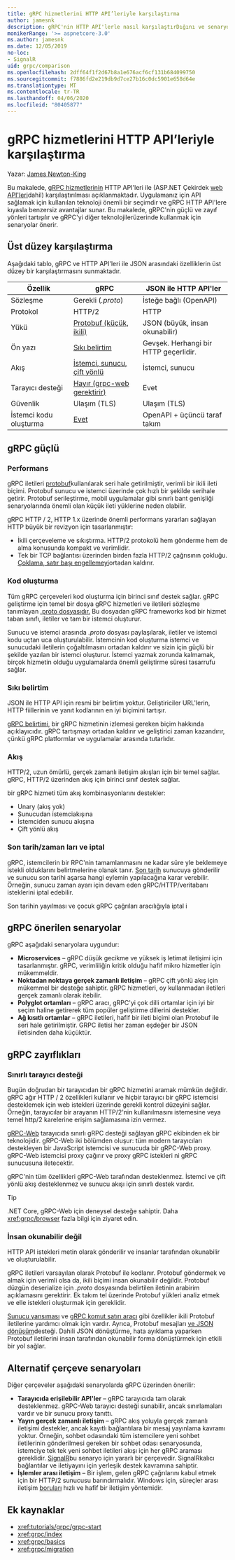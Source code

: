```yaml
---
title: gRPC hizmetlerini HTTP API’leriyle karşılaştırma
author: jamesnk
description: gRPC'nin HTTP API'lerle nasıl karşılaştırDığını ve senaryoların ne olduğunu öğrenin.
monikerRange: '>= aspnetcore-3.0'
ms.author: jamesnk
ms.date: 12/05/2019
no-loc:
- SignalR
uid: grpc/comparison
ms.openlocfilehash: 2dff64f1f2d67b8a1e676acf6cf131b684099750
ms.sourcegitcommit: f7886fd2e219db9d7ce27b16c0dc5901e658d64e
ms.translationtype: MT
ms.contentlocale: tr-TR
ms.lasthandoff: 04/06/2020
ms.locfileid: "80405877"
---
```

# <a name="compare-grpc-services-with-http-apis"></a>gRPC hizmetlerini HTTP API’leriyle karşılaştırma

Yazar: [James Newton-King](https://twitter.com/jamesnk)

Bu makalede, [gRPC hizmetlerinin](https://grpc.io/docs/guides/) HTTP API'leri ile (ASP.NET Çekirdek [web API'leri](xref:web-api/index)dahil) karşılaştırılması açıklanmaktadır. Uygulamanız için API sağlamak için kullanılan teknoloji önemli bir seçimdir ve gRPC HTTP API'lere kıyasla benzersiz avantajlar sunar. Bu makalede, gRPC'nin güçlü ve zayıf yönleri tartışılır ve gRPC'yi diğer teknolojilerüzerinde kullanmak için senaryolar önerir.

## <a name="high-level-comparison"></a>Üst düzey karşılaştırma

Aşağıdaki tablo, gRPC ve HTTP API'leri ile JSON arasındaki özelliklerin üst düzey bir karşılaştırmasını sunmaktadır.

| Özellik          | gRPC                                               | JSON ile HTTP API'ler           |
| ---------------- | -------------------------------------------------- | ----------------------------- |
| Sözleşme         | Gerekli (*.proto*)                                | İsteğe bağlı (OpenAPI)            |
| Protokol         | HTTP/2                                             | HTTP                          |
| Yükü          | [Protobuf (küçük, ikili)](#performance)           | JSON (büyük, insan okunabilir)  |
| Ön yazı | [Sıkı belirtim](#strict-specification)      | Gevşek. Herhangi bir HTTP geçerlidir.     |
| Akış        | [İstemci, sunucu, çift yönlü](#streaming)       | İstemci, sunucu                |
| Tarayıcı desteği  | [Hayır (grpc-web gerektirir)](#limited-browser-support) | Evet                           |
| Güvenlik         | Ulaşım (TLS)                                    | Ulaşım (TLS)               |
| İstemci kodu oluşturma | [Evet](#code-generation)                      | OpenAPI + üçüncü taraf takım |

## <a name="grpc-strengths"></a>gRPC güçlü

### <a name="performance"></a>Performans

gRPC iletileri [protobuf](https://developers.google.com/protocol-buffers/docs/overview)kullanılarak seri hale getirilmiştir, verimli bir ikili ileti biçimi. Protobuf sunucu ve istemci üzerinde çok hızlı bir şekilde serihale getirir. Protobuf serileştirme, mobil uygulamalar gibi sınırlı bant genişliği senaryolarında önemli olan küçük ileti yüklerine neden olabilir.

gRPC HTTP / 2, HTTP 1.x üzerinde önemli performans yararları sağlayan HTTP büyük bir revizyon için tasarlanmıştır:

* İkili çerçeveleme ve sıkıştırma. HTTP/2 protokolü hem gönderme hem de alma konusunda kompakt ve verimlidir.
* Tek bir TCP bağlantısı üzerinden birden fazla HTTP/2 çağrısının çokluğu. [Çoklama, satır başı engellemeyi](https://en.wikipedia.org/wiki/Head-of-line_blocking)ortadan kaldırır.

### <a name="code-generation"></a>Kod oluşturma

Tüm gRPC çerçeveleri kod oluşturma için birinci sınıf destek sağlar. gRPC geliştirme için temel bir dosya gRPC hizmetleri ve iletileri sözleşme tanımlayan [.proto dosyasıdır.](https://developers.google.com/protocol-buffers/docs/proto3) Bu dosyadan gRPC frameworks kod bir hizmet taban sınıfı, iletiler ve tam bir istemci oluşturur.

Sunucu ve istemci arasında *.proto* dosyası paylaşılarak, iletiler ve istemci kodu uçtan uca oluşturulabilir. İstemcinin kod oluşturma istemci ve sunucudaki iletilerin çoğaltılmasını ortadan kaldırır ve sizin için güçlü bir şekilde yazılan bir istemci oluşturur. İstemci yazmak zorunda kalmamak, birçok hizmetin olduğu uygulamalarda önemli geliştirme süresi tasarrufu sağlar.

### <a name="strict-specification"></a>Sıkı belirtim

JSON ile HTTP API için resmi bir belirtim yoktur. Geliştiriciler URL'lerin, HTTP fiillerinin ve yanıt kodlarının en iyi biçimini tartışır.

[gRPC belirtimi,](https://github.com/grpc/grpc/blob/master/doc/PROTOCOL-HTTP2.md) bir gRPC hizmetinin izlemesi gereken biçim hakkında açıklayıcıdır. gRPC tartışmayı ortadan kaldırır ve geliştirici zaman kazandırır, çünkü gRPC platformlar ve uygulamalar arasında tutarlıdır.

### <a name="streaming"></a>Akış

HTTP/2, uzun ömürlü, gerçek zamanlı iletişim akışları için bir temel sağlar. gRPC, HTTP/2 üzerinden akış için birinci sınıf destek sağlar.

bir gRPC hizmeti tüm akış kombinasyonlarını destekler:

* Unary (akış yok)
* Sunucudan istemciakışına
* İstemciden sunucu akışına
* Çift yönlü akış

### <a name="deadlinetimeouts-and-cancellation"></a>Son tarih/zaman ları ve iptal

gRPC, istemcilerin bir RPC'nin tamamlanmasını ne kadar süre yle beklemeye istekli olduklarını belirtmelerine olanak tanır. [Son tarih](https://grpc.io/blog/deadlines) sunucuya gönderilir ve sunucu son tarihi aşarsa hangi eylemin yapılacağına karar verebilir. Örneğin, sunucu zaman ayarı için devam eden gRPC/HTTP/veritabanı isteklerini iptal edebilir.

Son tarihin yayılması ve çocuk gRPC çağrıları aracılığıyla iptal i

## <a name="grpc-recommended-scenarios"></a>gRPC önerilen senaryolar

gRPC aşağıdaki senaryolara uygundur:

* **Microservices** &ndash; gRPC düşük gecikme ve yüksek iş letimat iletişimi için tasarlanmıştır. gRPC, verimliliğin kritik olduğu hafif mikro hizmetler için mükemmeldir.
* **Noktadan noktaya gerçek zamanlı iletişim** &ndash; gRPC çift yönlü akış için mükemmel bir desteğe sahiptir. gRPC hizmetleri, oy kullanmadan iletileri gerçek zamanlı olarak itebilir.
* **Polyglot ortamları** &ndash; gRPC aracı, gRPC'yi çok dilli ortamlar için iyi bir seçim haline getirerek tüm popüler geliştirme dillerini destekler.
* **Ağ kısıtlı ortamlar** &ndash; gRPC iletileri, hafif bir ileti biçimi olan Protobuf ile seri hale getirilmiştir. GRPC iletisi her zaman eşdeğer bir JSON iletisinden daha küçüktür.

## <a name="grpc-weaknesses"></a>gRPC zayıflıkları

### <a name="limited-browser-support"></a>Sınırlı tarayıcı desteği

Bugün doğrudan bir tarayıcıdan bir gRPC hizmetini aramak mümkün değildir. gRPC ağır HTTP / 2 özellikleri kullanır ve hiçbir tarayıcı bir gRPC istemcisi desteklemek için web istekleri üzerinde gerekli kontrol düzeyini sağlar. Örneğin, tarayıcılar bir arayanın HTTP/2'nin kullanılmasını istemesine veya temel http/2 karelerine erişim sağlamasına izin vermez.

[gRPC-Web](https://grpc.io/docs/tutorials/basic/web.html) tarayıcıda sınırlı gRPC desteği sağlayan gRPC ekibinden ek bir teknolojidir. gRPC-Web iki bölümden oluşur: tüm modern tarayıcıları destekleyen bir JavaScript istemcisi ve sunucuda bir gRPC-Web proxy. gRPC-Web istemcisi proxy çağırır ve proxy gRPC istekleri ni gRPC sunucusuna iletecektir.

gRPC'nin tüm özellikleri gRPC-Web tarafından desteklenmez. İstemci ve çift yönlü akış desteklenmez ve sunucu akışı için sınırlı destek vardır.

> [!TIP]
> .NET Core, gRPC-Web için deneysel desteğe sahiptir. Daha <xref:grpc/browser> fazla bilgi için ziyaret edin.

### <a name="not-human-readable"></a>İnsan okunabilir değil

HTTP API istekleri metin olarak gönderilir ve insanlar tarafından okunabilir ve oluşturulabilir.

gRPC iletileri varsayılan olarak Protobuf ile kodlanır. Protobuf göndermek ve almak için verimli olsa da, ikili biçimi insan okunabilir değildir. Protobuf düzgün deserialize için *.proto* dosyasında belirtilen iletinin arabirim açıklamasını gerektirir. Ek takım tel üzerinde Protobuf yükleri analiz etmek ve elle istekleri oluşturmak için gereklidir.

[Sunucu yansıması](https://github.com/grpc/grpc/blob/master/doc/server-reflection.md) ve [gRPC komut satırı aracı](https://github.com/grpc/grpc/blob/master/doc/command_line_tool.md) gibi özellikler ikili Protobuf iletilerine yardımcı olmak için vardır. Ayrıca, Protobuf mesajları [ve JSON dönüşüm](https://developers.google.com/protocol-buffers/docs/proto3#json)desteği. Dahili JSON dönüştürme, hata ayıklama yaparken Protobuf iletilerini insan tarafından okunabilir forma dönüştürmek için etkili bir yol sağlar.

## <a name="alternative-framework-scenarios"></a>Alternatif çerçeve senaryoları

Diğer çerçeveler aşağıdaki senaryolarda gRPC üzerinden önerilir:

* **Tarayıcıda erişilebilir API'ler** &ndash; gRPC tarayıcıda tam olarak desteklenmez. gRPC-Web tarayıcı desteği sunabilir, ancak sınırlamaları vardır ve bir sunucu proxy tanıttı.
* **Yayın gerçek zamanlı iletişim** &ndash; gRPC akış yoluyla gerçek zamanlı iletişimi destekler, ancak kayıtlı bağlantılara bir mesaj yayınlama kavramı yoktur. Örneğin, sohbet odasındaki tüm istemcilere yeni sohbet iletilerinin gönderilmesi gereken bir sohbet odası senaryosunda, istemciye tek tek yeni sohbet iletileri akışı için her gRPC araması gereklidir. [SignalR](xref:signalr/introduction)bu senaryo için yararlı bir çerçevedir. SignalRkalıcı bağlantılar ve iletiyayını için yerleşik destek kavramına sahiptir.
* **İşlemler arası iletişim** &ndash; Bir işlem, gelen gRPC çağrılarını kabul etmek için bir HTTP/2 sunucusu barındırmalıdır. Windows için, süreçler arası iletişim [boruları](/dotnet/standard/io/pipe-operations) hızlı ve hafif bir iletişim yöntemidir.

## <a name="additional-resources"></a>Ek kaynaklar

* <xref:tutorials/grpc/grpc-start>
* <xref:grpc/index>
* <xref:grpc/basics>
* <xref:grpc/migration>
